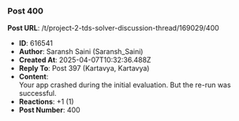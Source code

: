 ### Post 400
**Post URL**: /t/project-2-tds-solver-discussion-thread/169029/400
- **ID**: 616541
- **Author**: Saransh Saini (Saransh_Saini)
- **Created At**: 2025-04-07T10:32:36.488Z
- **Reply To**: Post 397 (Kartavya, Kartavya)
- **Content**:  
  Your app crashed during the initial evaluation. But the re-run was successful.
- **Reactions**: +1 (1)
- **Post Number**: 400

